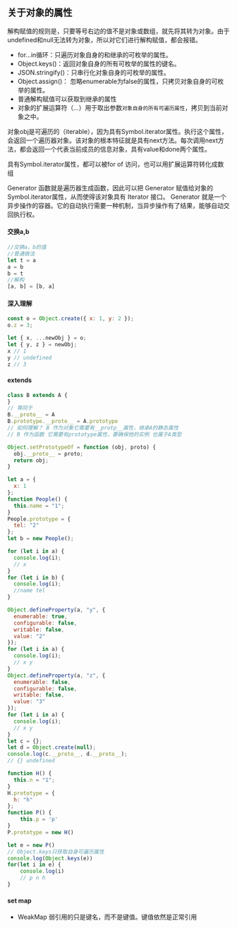 ## 关于对象的属性
解构赋值的规则是，只要等号右边的值不是对象或数组，就先将其转为对象。由于undefined和null无法转为对象，所以对它们进行解构赋值，都会报错。
+ for...in循环：只遍历对象自身的和继承的可枚举的属性。
+ Object.keys()：返回对象自身的所有可枚举的属性的键名。
+ JSON.stringify()：只串行化对象自身的可枚举的属性。
+ Object.assign()： 忽略enumerable为false的属性，只拷贝对象自身的可枚举的属性。
+ 普通解构赋值可以获取到继承的属性
+ 对象的扩展运算符（...）用于取出参数`对象自身的所有可遍历属性`，拷贝到当前对象之中。

对象obj是可遍历的（iterable），因为具有Symbol.iterator属性。执行这个属性，会返回一个遍历器对象。该对象的根本特征就是具有next方法。每次调用next方法，都会返回一个代表当前成员的信息对象，具有value和done两个属性。

具有Symbol.iterator属性，都可以被for of 访问，也可以用扩展运算符转化成数组

 Generator 函数就是遍历器生成函数，因此可以把 Generator 赋值给对象的Symbol.iterator属性，从而使得该对象具有 Iterator 接口。
 Generator 就是一个异步操作的容器。它的自动执行需要一种机制，当异步操作有了结果，能够自动交回执行权。
#### 交换a,b
```javascript
//交换a，b的值
//普通做法
let t = a
a = b
b = t
//解构
[a, b] = [b, a]
```

#### 深入理解


```javascript
const o = Object.create({ x: 1, y: 2 });
o.z = 3;

let { x, ...newObj } = o;
let { y, z } = newObj;
x // 1
y // undefined
z // 3
```
#### extends
```js
class B extends A {
}
// 等同于
B.__proto__ = A
B.prototype.__proto__ = A.prototype
// 如何理解？ B 作为对象它需要有__protp__属性，继承A的静态属性
// B 作为函数 它需要有prototype属性，要确保他的实例 也属于A类型  

Object.setPrototypeOf = function (obj, proto) {
  obj.__proto__ = proto;
  return obj;
}
```
```javascript
let a = {
  x: 1
};
function People() {
  this.name = "1";
}
People.prototype = {
  tel: "2"
};
let b = new People();

for (let i in a) {
  console.log(i);
  // x
}
for (let i in b) {
  console.log(i);
  //name tel
}

Object.defineProperty(a, "y", {
  enumerable: true,
  configurable: false,
  writable: false,
  value: "2"
});
for (let i in a) {
  console.log(i);
  // x y
}
Object.defineProperty(a, "z", {
  enumerable: false,
  configurable: false,
  writable: false,
  value: "3"
});
for (let i in a) {
  console.log(i);
  // x y
}
let c = {};
let d = Object.create(null);
console.log(c.__proto__, d.__proto__);
// {} undefined

function H() {
  this.n = "1";
}
H.prototype = {
  h: "h"
};
function P() {
    this.p = 'p'
}
P.prototype = new H()

let e = new P()
// Object.keys只获取自身可遍历属性
console.log(Object.keys(e))
for(let i in e) {
    console.log(i)
    // p n h
}
```
#### set map
+ WeakMap 弱引用的只是键名，而不是键值。键值依然是正常引用


